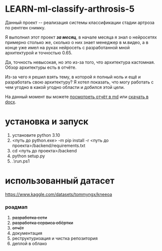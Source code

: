 # LEARN-ml-classify-arthrosis-5

Данный проект -- реализация системы классификации стадии артроза по рентген снимку.

Я выполнил этот проект ***за месяц***, в начале месяца я знал о нейросетях примерно столько же, сколько о них знает менеджер в м.видео, а в конце уже имел на руках нейросеть с разработанной мной архитектурой и точностью 0.65.

Да, точность невысокая, но это из-за того, что архитектура кастомная. Обзор архитектуры есть в отчёте.

Из-за чего я решил взять тему, в которой я полный ноль и ещё и разработать свою архитектуру? Я хотел показать, что могу работать с чем угодно в какой угодно области и добился этой цели.

На данный момент вы можете [посмотреть отчёт в md](documents/report.md) или [скачать в docx](documents/отчёт%202024.docx).

# установка и запуск
1. установите python 3.10
2. <путь до python.exe> -m pip install -r <путь до проекта>/backend/requirements.txt
3. cd <путь до проекта>/backend
4. python setup.py
5. .\run.ps1

# использованный датасет
https://www.kaggle.com/datasets/tommyngx/kneeoa

### роадмап
1. ~~разработка сети~~
2. ~~разработка сервиса обёртки~~
3. ~~отчёт~~
4. документация
5. реструктуризация и чистка репозитория
6. деплой в облако
